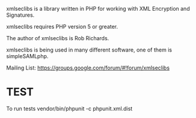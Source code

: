 xmlseclibs is a library written in PHP for working with XML Encryption and Signatures.

xmlseclibs requires PHP version 5 or greater.

The author of xmlseclibs is Rob Richards.

xmlseclibs is being used in many different software, one of them is simpleSAMLphp. 

Mailing List: https://groups.google.com/forum/#!forum/xmlseclibs

# TEST

To run tests
vendor/bin/phpunit -c phpunit.xml.dist